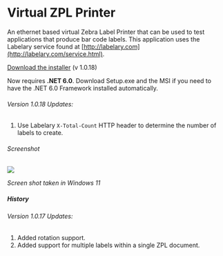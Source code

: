 # Virtual ZPL Printer
An ethernet based virtual Zebra Label Printer that can be used to test applications that produce bar code labels. This application uses the Labelary service found at [http://labelary.com](http://labelary.com/service.html).

[Download the installer](https://github.com/porrey/Virtual-ZPL-Printer/raw/main/Installer/ZPL%20Virtual%20Printer%20Setup.msi) (v 1.0.18)

Now requires **.NET 6.0**. Download Setup.exe and the MSI if you need to have the .NET 6.0 Framework installed automatically.

###### Version 1.0.18 Updates:
1. Use Labelary `X-Total-Count` HTTP header to determine the number of labels to create.

###### Screenshot

![](https://github.com/porrey/Virtual-ZPL-Printer/raw/main/Images/VirtualZplPrinter.png)

*Screen shot taken in Windows 11*

##### History
###### Version 1.0.17 Updates:
1. Added rotation support.
2. Added support for multiple labels within a single ZPL document.

